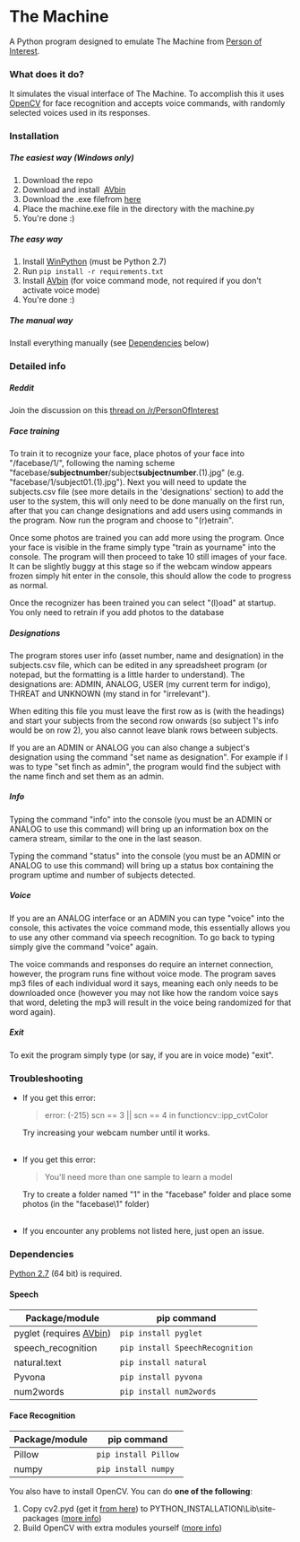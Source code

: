 # The Machine
A Python program designed to emulate The Machine from [Person of Interest](http://www.imdb.com/title/tt1839578/?ref_=nv_sr_1).

### What does it do?
It simulates the visual interface of The Machine. To accomplish this it uses [OpenCV](http://opencv.org/) for face recognition and accepts voice commands, with randomly selected voices used in its responses.

### Installation
##### The easiest way (Windows only)
1. Download the repo 
2. Download and install  [AVbin](http://avbin.github.io/)  
3. Download the .exe filefrom [here](https://drive.google.com/file/d/0B_8BvSoNTOu6cTFCcXozQjU3Y1U/view?usp=sharing)
4. Place the machine.exe file in the directory with the machine.py
5. You're done :)

##### The easy way
1. Install [WinPython](https://sourceforge.net/projects/winpython/files/)  (must be Python 2.7)
2. Run `pip install -r requirements.txt`  
3. Install [AVbin](http://avbin.github.io/) (for voice command mode, not required if you don't activate voice mode)
4. You're done :)  

##### The manual way
Install everything manually (see [Dependencies](https://github.com/Jo-Dan/The-Machine/blob/master/README.md#dependencies) below)

### Detailed info
##### Reddit
Join the discussion on this [thread on /r/PersonOfInterest](https://www.reddit.com/r/PersonOfInterest/comments/4suknb/the_machine_program_python/)

##### Face training
To train it to recognize your face, place photos of your face into "/facebase/1/", following the naming scheme "facebase/**subjectnumber**/subject**subjectnumber**.(1).jpg" (e.g. "facebase/1/subject01.(1).jpg"). Next you will need to update the subjects.csv file (see more details in the 'designations' section) to add the user to the system, this will only need to be done manually on the first run, after that you can change designations and add users using commands in the program. 
 Now run the program and choose to "(r)etrain". 

Once some photos are trained you can add more using the program. Once your face is visible in the frame simply type "train as yourname" into the console. The program will then proceed to take 10 still images of your face. It can be slightly buggy at this stage so if the webcam window appears frozen simply hit enter in the console, this should allow the code to progress as normal.

Once the recognizer has been trained you can select "(l)oad" at startup. You only need to retrain if you add photos to the database

##### Designations
The program stores user info (asset number, name and designation) in the subjects.csv file, which can be edited in any spreadsheet program (or notepad, but the formatting is a little harder to understand). The designations are: ADMIN, ANALOG, USER (my current term for indigo), THREAT and UNKNOWN (my stand in for "irrelevant").

When editing this file you must leave the first row as is (with the headings) and start your subjects from the second row onwards (so subject 1's info would be on row 2), you also cannot leave blank rows between subjects. 

If you are an ADMIN or ANALOG you can also change a subject's designation using the command "set name as designation". For example if I was to type "set finch as admin", the program would find the subject with the name finch and set them as an admin.

##### Info
Typing the command "info" into the console (you must be an ADMIN or ANALOG to use this command) will bring up an information box on the camera stream, similar to the one in the last season.

Typing the command "status" into the console (you must be an ADMIN or ANALOG to use this command) will bring up a status box containing the program uptime and number of subjects detected.

##### Voice
If you are an ANALOG interface or an ADMIN you can type "voice" into the console, this activates the voice command mode, this essentially allows you to use any other command via speech recognition. To go back to typing simply give the command "voice" again.

The voice commands and responses do require an internet connection, however, the program runs fine without voice mode. The program saves mp3 files of each individual word it says, meaning each only needs to be downloaded once (however you may not like how the random voice says that word, deleting the mp3 will result in the voice being randomized for that word again).

##### Exit
To exit the program simply type (or say, if you are in voice mode) "exit".

### Troubleshooting

- If you get this error:
  > error: (-215) scn == 3 || scn == 4 in functioncv::ipp_cvtColor  
  
  Try increasing your webcam number until it works.  
&nbsp;
- If you get this error:
  > You'll need more than one sample to learn a model  

  Try to create a folder named "1" in the "facebase" folder and place some photos (in the "facebase\1" folder)  
&nbsp;
- If you encounter any problems not listed here, just open an issue.

### Dependencies
[Python 2.7](https://www.python.org/download/releases/2.7/) (64 bit) is required.

#### Speech

| Package/module 								| pip command 								|
| --------------------------------------------- | ----------------------------------------- |
| pyglet (requires [AVbin](http://avbin.github.io/)) 	| `pip install pyglet` 						|
| speech_recognition 							| `pip install SpeechRecognition` 			|
| natural.text 									| `pip install natural` 					|
| Pyvona 										| `pip install pyvona` 						|
| num2words 									| `pip install num2words` 					|

#### Face Recognition

| Package/module 								| pip command 								|
| --------------------------------------------- | ----------------------------------------- |
| Pillow 										| `pip install Pillow` 						|
| numpy 										| `pip install numpy` 						|

You also have to install OpenCV. You can do **one of the following**:  
1. Copy cv2.pyd (get it [from here](https://drive.google.com/file/d/0B_8BvSoNTOu6bFVZQVJ4dmxsZzQ/view?usp=sharing)) to PYTHON_INSTALLATION\Lib\site-packages ([more info](http://docs.opencv.org/3.1.0/d5/de5/tutorial_py_setup_in_windows.html))  
2. Build OpenCV with extra modules yourself ([more info](https://github.com/opencv/opencv_contrib))
